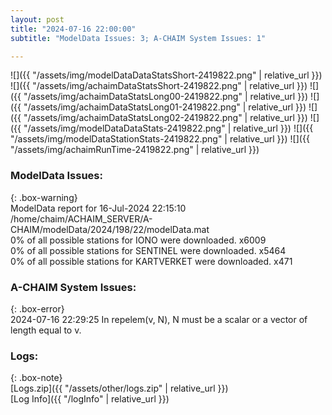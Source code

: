 ```yaml
---
layout: post
title: "2024-07-16 22:00:00"
subtitle: "ModelData Issues: 3; A-CHAIM System Issues: 1"

---
```


![]({{ "/assets/img/modelDataDataStatsShort-2419822.png" | relative_url }})
![]({{ "/assets/img/achaimDataStatsShort-2419822.png" | relative_url }})
![]({{ "/assets/img/achaimDataStatsLong00-2419822.png" | relative_url }})
![]({{ "/assets/img/achaimDataStatsLong01-2419822.png" | relative_url }})
![]({{ "/assets/img/achaimDataStatsLong02-2419822.png" | relative_url }})
![]({{ "/assets/img/modelDataDataStats-2419822.png" | relative_url }})
![]({{ "/assets/img/modelDataStationStats-2419822.png" | relative_url }})
![]({{ "/assets/img/achaimRunTime-2419822.png" | relative_url }})


### ModelData Issues:  
  
{: .box-warning}  
 ModelData report for 16-Jul-2024 22:15:10   
 /home/chaim/ACHAIM_SERVER/A-CHAIM/modelData/2024/198/22/modelData.mat   
 0% of all possible stations for IONO were downloaded. x6009   
 0% of all possible stations for SENTINEL were downloaded. x5464   
 0% of all possible stations for KARTVERKET were downloaded. x471   
  
### A-CHAIM System Issues:  
  
{: .box-error}  
2024-07-16 22:29:25 In repelem(v, N), N must be a scalar or a vector of length equal to v.  

### Logs:  
  
{: .box-note}  
[Logs.zip]({{ "/assets/other/logs.zip" | relative_url }})  
[Log Info]({{ "/logInfo" | relative_url }})  
